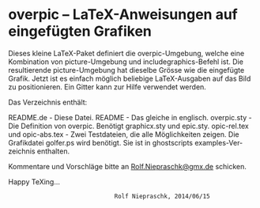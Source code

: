 overpic – LaTeX-Anweisungen auf eingefügten Grafiken
====================================================

Dieses kleine LaTeX-Paket definiert die overpic-Umgebung, welche eine
Kombination von picture-Umgebung und includegraphics-Befehl ist. Die
resultierende picture-Umgebung hat dieselbe Grösse wie die eingefügte Grafik.
Jetzt ist es einfach möglich beliebige LaTeX-Ausgaben auf das Bild zu
positionieren. Ein Gitter kann zur Hilfe verwendet werden.

Das Verzeichnis enthält:

README.de    - Diese Datei.
README       - Das gleiche in englisch.
overpic.sty  - Die Definition von overpic. Benötigt graphicx.sty und epic.sty.
opic-rel.tex
und
opic-abs.tex - Zwei Testdateien, die alle Möglichkeiten zeigen. Die Grafikdatei
               golfer.ps wird benötigt. Sie ist in ghostscripts examples-Ver-
               zeichnis enthalten.

Kommentare und Vorschläge bitte an Rolf.Niepraschk@gmx.de schicken.

Happy TeXing...

                                  Rolf Niepraschk, 2014/06/15
